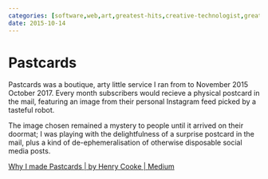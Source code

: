 ```yaml
---
categories: [software,web,art,greatest-hits,creative-technologist,greatest-hits]
date: 2015-10-14
---
```


# Pastcards

Pastcards was a boutique, arty little service I ran from to November 2015 October 2017. Every month subscribers would recieve a physical postcard in the mail, featuring an image from their personal Instagram feed picked by a tasteful robot.

The image chosen remained a mystery to people until it arrived on their doormat; I was playing with the delightfulness of a surprise postcard in the mail, plus a kind of de-ephemeralisation of otherwise disposable social media posts.

[Why I made Pastcards | by Henry Cooke | Medium](https://medium.com/@prehensile/why-i-made-pastcards-fc4406cc5330)